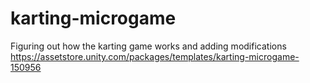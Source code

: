 # karting-microgame
Figuring out how the karting game works and adding modifications 
https://assetstore.unity.com/packages/templates/karting-microgame-150956
